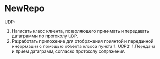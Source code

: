 # NewRepo
UDP:
1. Написать класс клиента, позволяющего принимать и передавать датаграммы по протоколу UDP.
2. Разработать приложение для отображения приянтой и переданной информации с помощью объекта класса пункта 1.
UDP2:
1.Передача и прием датаграмм, согласно протоколу сопряжения.

